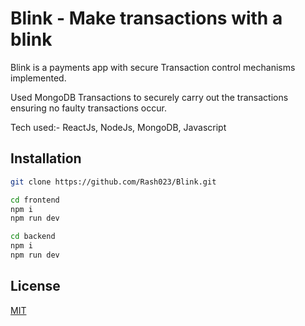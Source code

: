 # Blink - Make transactions with a blink

Blink is a payments app with secure Transaction control mechanisms implemented.

Used MongoDB Transactions to securely carry out the transactions ensuring no faulty transactions occur.

Tech used:- ReactJs, NodeJs, MongoDB, Javascript

## Installation

```bash
git clone https://github.com/Rash023/Blink.git

cd frontend
npm i
npm run dev

cd backend
npm i
npm run dev
```

## License

[MIT](https://choosealicense.com/licenses/mit/)
